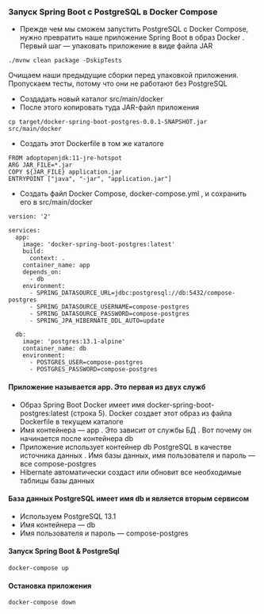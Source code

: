 ### Запуск Spring Boot с PostgreSQL в Docker Compose

* Прежде чем мы сможем запустить PostgreSQL с Docker Compose, нужно превратить наше приложение Spring Boot в образ Docker . Первый шаг — упаковать приложение в виде файла JAR
~~~
./mvnw clean package -DskipTests
~~~
Очищаем наши предыдущие сборки перед упаковкой приложения. Пропускаем тесты, потому что они не работают без PostgreSQL

* Создадать новый каталог src/main/docker
* После этого копировать туда JAR-файл приложения
~~~
cp target/docker-spring-boot-postgres-0.0.1-SNAPSHOT.jar src/main/docker
~~~

* Cоздать этот Dockerfile в том же каталоге
~~~
FROM adoptopenjdk:11-jre-hotspot
ARG JAR_FILE=*.jar
COPY ${JAR_FILE} application.jar
ENTRYPOINT ["java", "-jar", "application.jar"]
~~~
* Создать файл Docker Compose, docker-compose.yml , и сохранить его в src/main/docker
~~~
version: '2'

services:
  app:
    image: 'docker-spring-boot-postgres:latest'
    build:
      context: .
    container_name: app
    depends_on:
      - db
    environment:
      - SPRING_DATASOURCE_URL=jdbc:postgresql://db:5432/compose-postgres
      - SPRING_DATASOURCE_USERNAME=compose-postgres
      - SPRING_DATASOURCE_PASSWORD=compose-postgres
      - SPRING_JPA_HIBERNATE_DDL_AUTO=update
          
  db:
    image: 'postgres:13.1-alpine'
    container_name: db
    environment:
      - POSTGRES_USER=compose-postgres
      - POSTGRES_PASSWORD=compose-postgres
~~~

#### Приложение называется  app. Это первая из двух служб
* Образ Spring Boot Docker имеет имя  docker-spring-boot-postgres:latest (строка 5). Docker создает этот образ из файла Dockerfile в текущем каталоге
* Имя контейнера — app . Это зависит от службы БД . Вот почему он начинается после контейнера db
* Приложение использует контейнер db PostgreSQL в качестве источника данных . Имя базы данных, имя пользователя и пароль — все compose-postgres
* Hibernate автоматически создаст или обновит все необходимые таблицы базы данных

#### База данных PostgreSQL имеет имя db и является вторым сервисом
* Используем PostgreSQL 13.1
* Имя контейнера — db
* Имя пользователя и пароль —  compose-postgres

#### Запуск Spring Boot & PostgreSql
~~~
docker-compose up
~~~

#### Остановка приложения
~~~
docker-compose down
~~~